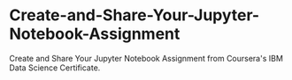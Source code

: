 # Create-and-Share-Your-Jupyter-Notebook-Assignment
Create and Share Your Jupyter Notebook Assignment from Coursera's IBM Data Science Certificate.
